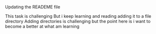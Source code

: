 Updating the READEME file

This task is challenging 
But i keep learning and reading adding it to a file directory 
Adding directories is challenging but the point here is i want to
become a better at what am learning
